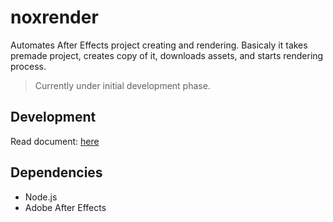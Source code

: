 # noxrender
Automates After Effects project creating and rendering.
Basicaly it takes premade project, creates copy of it, downloads assets, and starts rendering process.

>Currently under initial development phase.


## Development
Read document: [here](DEVELOPMENT.md)


## Dependencies
- Node.js
- Adobe After Effects
